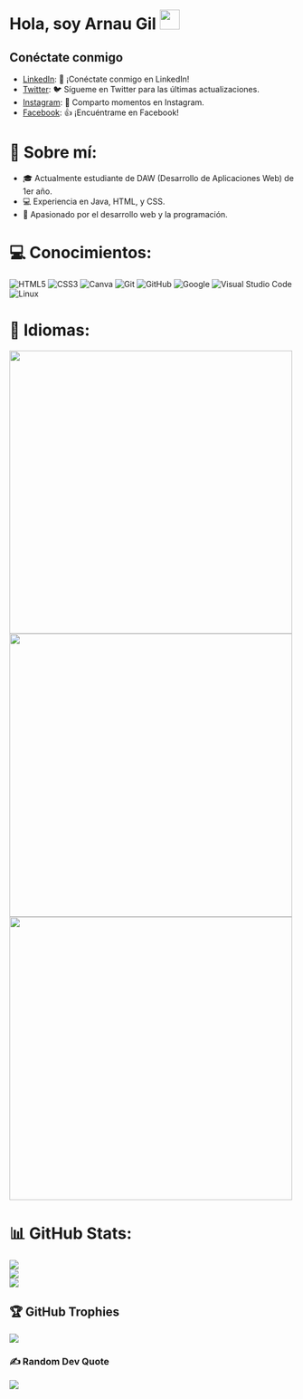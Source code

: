 # Hola, soy Arnau Gil   <img src="https://media.giphy.com/media/hvRJCLFzcasrR4ia7z/giphy.gif" width="35">



## Conéctate conmigo

- [LinkedIn](https://www.linkedin.com/in/tu_perfil): 🔗 ¡Conéctate conmigo en LinkedIn!
- [Twitter](https://twitter.com/tu_usuario): 🐦 Sígueme en Twitter para las últimas actualizaciones.
- [Instagram](https://www.instagram.com/tu_usuario): 📸 Comparto momentos en Instagram.
- [Facebook](https://www.facebook.com/tu_usuario): 👍 ¡Encuéntrame en Facebook!


# 💫 Sobre mí:
- 🎓 Actualmente estudiante de DAW (Desarrollo de Aplicaciones Web) de 1er año.
- 💻 Experiencia en Java, HTML, y CSS.
- 🚀 Apasionado por el desarrollo web y la programación.


# 💻 Conocimientos:
![HTML5](https://img.shields.io/badge/html5-%23E34F26.svg?style=for-the-badge&logo=html5&logoColor=white) ![CSS3](https://img.shields.io/badge/css3-%231572B6.svg?style=for-the-badge&logo=css3&logoColor=white) ![Canva](https://img.shields.io/badge/Canva-%2300C4CC.svg?style=for-the-badge&logo=Canva&logoColor=white) 
![Git](https://img.shields.io/badge/git-%23F05033.svg?style=for-the-badge&logo=git&logoColor=white)
    ![GitHub](https://img.shields.io/badge/github-%23121011.svg?style=for-the-badge&logo=github&logoColor=white)
    ![Google](https://img.shields.io/badge/google-%234285F4.svg?style=for-the-badge&logo=google&logoColor=white)
    ![Visual Studio Code](https://img.shields.io/badge/Visual%20Studio%20Code-0078d7.svg?style=for-the-badge&logo=visual-studio-code&logoColor=white)
    ![Linux](https://img.shields.io/badge/Linux-FCC624?style=for-the-badge&logo=linux&logoColor=black) 


# 👅 Idiomas:

<img src="https://s1.eestatic.com/2021/11/02/curiosidades/espana-pueblos/624199499_213629722_1706x960.jpg" width="500">
<img src="[https://s1.eestatic.com/2021/11/02/curiosidades/espana-pueblos/624199499_213629722_1706x960.jpg](https://upload.wikimedia.org/wikipedia/commons/c/ce/Flag_of_Catalonia.svg)" width="500">
<img src="[https://s1.eestatic.com/2021/11/02/curiosidades/espana-pueblos/624199499_213629722_1706x960.jpg](https://s1.eestatic.com/2021/11/02/curiosidades/espana-pueblos/624199499_213629722_1706x960.jpg)" width="500">


# 📊 GitHub Stats:
![](https://github-readme-stats.vercel.app/api?username=arnauggX&theme=dark&hide_border=false&include_all_commits=false&count_private=false)<br/>
![](https://github-readme-streak-stats.herokuapp.com/?user=arnauggX&theme=dark&hide_border=false)<br/>
![](https://github-readme-stats.vercel.app/api/top-langs/?username=arnauggX&theme=dark&hide_border=false&include_all_commits=false&count_private=false&layout=compact)

## 🏆 GitHub Trophies
![](https://github-profile-trophy.vercel.app/?username=arnauggX&theme=onedark&no-frame=true&no-bg=false&margin-w=4)

### ✍️ Random Dev Quote
![](https://quotes-github-readme.vercel.app/api?type=horizontal&theme=radical)


